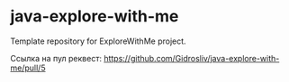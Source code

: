 # java-explore-with-me
Template repository for ExploreWithMe project.

Сcылка на пул реквест: https://github.com/Gidrosliv/java-explore-with-me/pull/5

